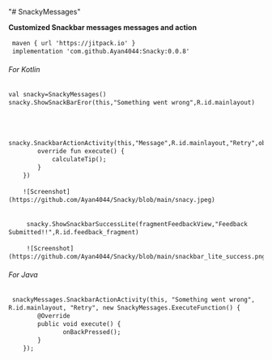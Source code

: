 "# SnackyMessages" 




**Customized Snackbar messages messages and action**
     
     maven { url 'https://jitpack.io' }
     implementation 'com.github.Ayan4044:Snacky:0.0.8'

###### For Kotlin

    val snacky=SnackyMessages()
    snacky.ShowSnackBarEror(this,"Something went wrong",R.id.mainlayout)
   
    
  
        snacky.SnackbarActionActivity(this,"Message",R.id.mainlayout,"Retry",object:SnackyMessages.ExecuteFunction{
            override fun execute() {
                calculateTip();
            }
        })
        
        ![Screenshot](https://github.com/Ayan4044/Snacky/blob/main/snacy.jpeg)
        
        
         snacky.ShowSnackbarSuccessLite(fragmentFeedbackView,"Feedback Submitted!!",R.id.feedback_fragment)
         
         ![Screenshot](https://github.com/Ayan4044/Snacky/blob/main/snackbar_lite_success.png)
        

        
        
###### For Java
     
     snackyMessages.SnackbarActionActivity(this, "Something went wrong", R.id.mainlayout, "Retry", new SnackyMessages.ExecuteFunction() {
            @Override
            public void execute() {
                   onBackPressed();
            }
        });
    

